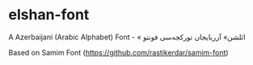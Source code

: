 # elshan-font
A Azerbaijani (Arabic Alphabet) Font - « ائلشن» آزربایجان تورکجه‌سی فونتو

Based on Samim Font (https://github.com/rastikerdar/samim-font)
